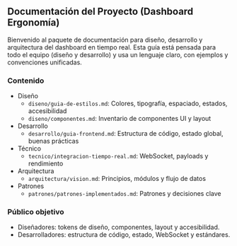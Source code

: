 ## Documentación del Proyecto (Dashboard Ergonomía)

Bienvenido al paquete de documentación para diseño, desarrollo y arquitectura del dashboard en tiempo real. Esta guía está pensada para todo el equipo (diseño y desarrollo) y usa un lenguaje claro, con ejemplos y convenciones unificadas.

### Contenido
- Diseño
  - `diseno/guia-de-estilos.md`: Colores, tipografía, espaciado, estados, accesibilidad
  - `diseno/componentes.md`: Inventario de componentes UI y layout
- Desarrollo
  - `desarrollo/guia-frontend.md`: Estructura de código, estado global, buenas prácticas
- Técnico
  - `tecnico/integracion-tiempo-real.md`: WebSocket, payloads y rendimiento
- Arquitectura
  - `arquitectura/vision.md`: Principios, módulos y flujo de datos
- Patrones
  - `patrones/patrones-implementados.md`: Patrones y decisiones clave

### Público objetivo
- Diseñadores: tokens de diseño, componentes, layout y accesibilidad.
- Desarrolladores: estructura de código, estado, WebSocket y estándares.


